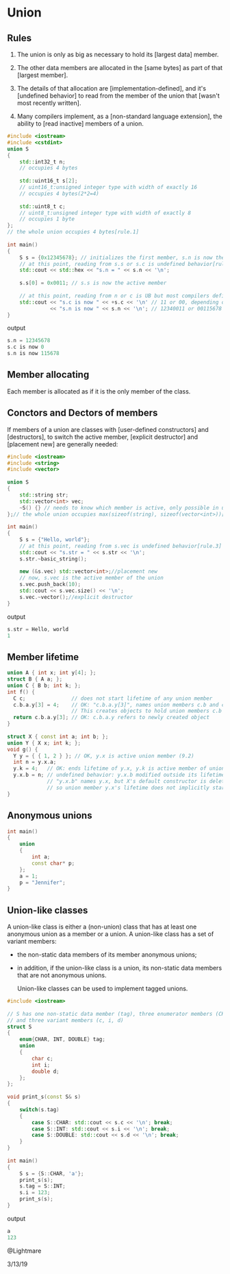 # Union
## Rules
1. The union is only as big as necessary to hold its [largest data] member. 

2. The other data members are allocated in the [same bytes] as part of that [largest member]. 

3. The details of that allocation are [implementation-defined], and it's [undefined behavior] to read from the member of the union that [wasn't most recently written]. 

4. Many compilers implement, as a [non-standard language extension], the ability to [read inactive] members of a union.

   

```cpp
#include <iostream>
#include <cstdint>
union S
{
    std::int32_t n;     
    // occupies 4 bytes
    
    std::uint16_t s[2]; 
    // uint16_t:unsigned integer type with width of exactly 16
    // occupies 4 bytes(2*2=4)
    
    std::uint8_t c;   
    // uint8_t:unsigned integer type with width of exactly 8
    // occupies 1 byte
};                      
// the whole union occupies 4 bytes[rule.1]
 
int main()
{
    S s = {0x12345678}; // initializes the first member, s.n is now the active member
    // at this point, reading from s.s or s.c is undefined behavior[rule.3]    
    std::cout << std::hex << "s.n = " << s.n << '\n'; 
    
    s.s[0] = 0x0011; // s.s is now the active member
    
    // at this point, reading from n or c is UB but most compilers define it[rule.4]
    std::cout << "s.c is now " << +s.c << '\n' // 11 or 00, depending on platform
              << "s.n is now " << s.n << '\n'; // 12340011 or 00115678
}
```
output
```cpp
s.n = 12345678
s.c is now 0
s.n is now 115678
```

## Member allocating
Each member is allocated as if it is the only member of the class.
## Conctors and Dectors of members
If members of a union are classes with [user-defined constructors] and [destructors], to switch the active member, [explicit destructor] and [placement new] are generally needed:
```cpp
#include <iostream>
#include <string>
#include <vector>
 
union S
{
    std::string str;
    std::vector<int> vec;
    ~S() {} // needs to know which member is active, only possible in union-like class 
};// the whole union occupies max(sizeof(string), sizeof(vector<int>))[rule.1]
 
int main()
{
    S s = {"Hello, world"};
    // at this point, reading from s.vec is undefined behavior[rule.3]
    std::cout << "s.str = " << s.str << '\n';
    s.str.~basic_string();
    
    new (&s.vec) std::vector<int>;//placement new
    // now, s.vec is the active member of the union
    s.vec.push_back(10);
    std::cout << s.vec.size() << '\n';
    s.vec.~vector();//explicit destructor
}
```
output
```cpp
s.str = Hello, world
1
```

## Member lifetime
```cpp
union A { int x; int y[4]; };
struct B { A a; };
union C { B b; int k; };
int f() {
  C c;               // does not start lifetime of any union member
  c.b.a.y[3] = 4;    // OK: "c.b.a.y[3]", names union members c.b and c.b.a.y;
                     // This creates objects to hold union members c.b and c.b.a.y
  return c.b.a.y[3]; // OK: c.b.a.y refers to newly created object
}
 
struct X { const int a; int b; };
union Y { X x; int k; };
void g() {
  Y y = { { 1, 2 } }; // OK, y.x is active union member (9.2)
  int n = y.x.a;
  y.k = 4;   // OK: ends lifetime of y.x, y.k is active member of union
  y.x.b = n; // undefined behavior: y.x.b modified outside its lifetime,
             // "y.x.b" names y.x, but X's default constructor is deleted,
             // so union member y.x's lifetime does not implicitly start
}
```

## Anonymous unions
```cpp
int main()
{
    union
    {
        int a;
        const char* p;
    };
    a = 1;
    p = "Jennifer";
}
```

## Union-like classes
A union-like class is either a (non-union) class that has at least one anonymous union as a member or a union. A union-like class has a set of variant members:
- the non-static data members of its member anonymous unions;

- in addition, if the union-like class is a union, its non-static data members that are not anonymous unions.

  

  Union-like classes can be used to implement tagged unions.
```cpp
#include <iostream>
 
// S has one non-static data member (tag), three enumerator members (CHAR, INT, DOUBLE), 
// and three variant members (c, i, d)
struct S
{
    enum{CHAR, INT, DOUBLE} tag;
    union
    {
        char c;
        int i;
        double d;
    };
};
 
void print_s(const S& s)
{
    switch(s.tag)
    {
        case S::CHAR: std::cout << s.c << '\n'; break;
        case S::INT: std::cout << s.i << '\n'; break;
        case S::DOUBLE: std::cout << s.d << '\n'; break;
    }
}
 
int main()
{
    S s = {S::CHAR, 'a'};
    print_s(s);
    s.tag = S::INT;
    s.i = 123;
    print_s(s);
}
```
output
```cpp
a
123
```



@Lightmare

3/13/19